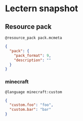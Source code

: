 # Lectern snapshot

## Resource pack

`@resource_pack pack.mcmeta`

```json
{
  "pack": {
    "pack_format": 9,
    "description": ""
  }
}
```

### minecraft

`@language minecraft:custom`

```json
{
  "custom.foo": "foo",
  "custom.bar": "bar"
}
```
